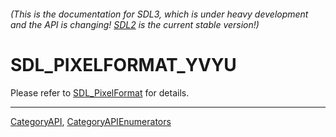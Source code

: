 ###### (This is the documentation for SDL3, which is under heavy development and the API is changing! [SDL2](https://wiki.libsdl.org/SDL2/) is the current stable version!)
# SDL_PIXELFORMAT_YVYU

Please refer to [SDL_PixelFormat](SDL_PixelFormat) for details.

----
[CategoryAPI](CategoryAPI), [CategoryAPIEnumerators](CategoryAPIEnumerators)

